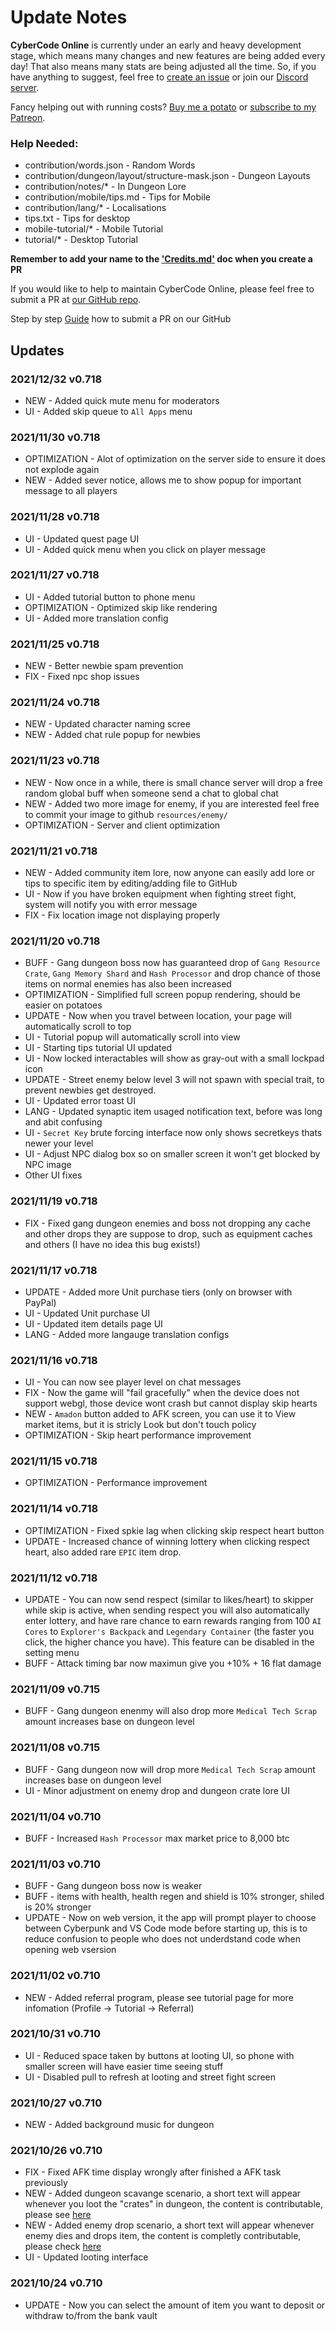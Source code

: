# Update Notes

**CyberCode Online** is currently under an early and heavy development stage, which means many changes and new features are being added every day! That also means many stats are being adjusted all the time. So, if you have anything to suggest, feel free to [create an issue](https://github.com/DexterHuang/CyberCodeOnline/issues) or join our [Discord server](https://discord.link/cco).

Fancy helping out with running costs? [Buy me a potato](https://www.buymeacoffee.com/cybercodeonline) or [subscribe to my Patreon](https://www.patreon.com/cybercodeonline/).

### Help Needed:
 * contribution/words.json - Random Words
 * contribution/dungeon/layout/structure-mask.json - Dungeon Layouts
 * contribution/notes/* - In Dungeon Lore
 * contribution/mobile/tips.md - Tips for Mobile
 * contribution/lang/* - Localisations
 * tips.txt - Tips for desktop
 * mobile-tutorial/* - Mobile Tutorial
 * tutorial/* - Desktop Tutorial

**Remember to add your name to the ['Credits.md'](https://github.com/DexterHuang/CyberCodeOnline/blob/master/Credits.md) doc when you create a PR**

If you would like to help to maintain CyberCode Online, please feel free to submit a PR at [our GitHub repo](https://github.com/DexterHuang/CyberCodeOnline).

Step by step [Guide](https://cybercode-online.fandom.com/wiki/GitHub_PR_Tutorial) how to submit a PR on our GitHub

## Updates    
### **2021/12/32 v0.718**
 * NEW - Added quick mute menu for moderators
 * UI - Added skip queue to `All Apps` menu 

### **2021/11/30 v0.718**
 * OPTIMIZATION - Alot of optimization on the server side to ensure it does not explode again
 * NEW - Added sever notice, allows me to show popup for important message to all players 

### **2021/11/28 v0.718**
 * UI - Updated quest page UI
 * UI - Added quick menu when you click on player message

### **2021/11/27 v0.718**
 * UI - Added tutorial button to phone menu
 * OPTIMIZATION - Optimized skip like rendering
 * UI - Added more translation config

### **2021/11/25 v0.718**
 * NEW - Better newbie spam prevention
 * FIX - Fixed npc shop issues
 
### **2021/11/24 v0.718**
 * NEW - Updated character naming scree
 * NEW - Added chat rule popup for newbies
 
### **2021/11/23 v0.718**
 * NEW - Now once in a while, there is small chance server will drop a free random global buff when someone send a chat to global chat
 * NEW - Added two more image for enemy, if you are interested feel free to commit your image to github `resources/enemy/`
 * OPTIMIZATION - Server and client optimization

### **2021/11/21 v0.718**
 * NEW - Added community item lore, now anyone can easily add lore or tips to specific item by editing/adding file to GitHub
 * UI - Now if you have broken equipment when fighting street fight, system will notify you with error message
 * FIX - Fix location image not displaying properly 
 
### **2021/11/20 v0.718**
 * BUFF - Gang dungeon boss now has guaranteed drop of `Gang Resource Crate`, `Gang Memory Shard` and `Hash Processor` and drop chance of those items on normal enemies has also been increased
 * OPTIMIZATION - Simplified full screen popup rendering, should be easier on potatoes 
 * UPDATE - Now when you travel between location, your page will automatically scroll to top
 * UI - Tutorial popup will automatically scroll into view
 * UI - Starting tips tutorial UI updated
 * UI - Now locked interactables will show as gray-out with a small lockpad icon
 * UPDATE - Street enemy below level 3 will not spawn with special trait, to prevent newbies get destroyed.
 * UI - Updated error toast UI
 * LANG - Updated synaptic item usaged notification text, before was long and abit confusing
 * UI - `Secret Key` brute forcing interface now only shows secretkeys thats newer your level
 * UI - Adjust NPC dialog box so on smaller screen it won't get blocked by NPC image
 * Other UI fixes

### **2021/11/19 v0.718**
 * FIX - Fixed gang dungeon enemies and boss not dropping any cache and other drops they are suppose to drop, such as equipment caches and others (I have no idea this bug exists!)

### **2021/11/17 v0.718**
 * UPDATE - Added more Unit purchase tiers (only on browser with PayPal)
 * UI - Updated Unit purchase UI
 * UI - Updated item details page UI
 * LANG - Added more langauge translation configs

### **2021/11/16 v0.718**
 * UI - You can now see player level on chat messages
 * FIX - Now the game will "fail gracefully" when the device does not support webgl, those device wont crash but cannot display skip hearts
 * NEW - `Amadon` button added to AFK screen, you can use it to View market items, but it is stricly Look but don't touch policy
 * OPTIMIZATION - Skip heart performance improvement

### **2021/11/15 v0.718**
 * OPTIMIZATION - Performance improvement

### **2021/11/14 v0.718**
 * OPTIMIZATION - Fixed spkie lag when clicking skip respect heart button 
 * UPDATE - Increased chance of winning lottery when clicking respect heart, also added rare `EPIC` item drop.
 
### **2021/11/12 v0.718**
 * UPDATE - You can now send respect (similar to likes/heart) to skipper while skip is active, when sending respect you will also automatically enter lottery, and have rare chance to earn rewards ranging from 100 `AI Cores` to `Explorer's Backpack` and `Legendary Container` (the faster you click, the higher chance you have). This feature can be disabled in the setting menu
 * BUFF - Attack timing bar now maximun give you +10% + 16 flat damage
 
### **2021/11/09 v0.715**
 * BUFF - Gang dungeon enenmy will also drop more `Medical Tech Scrap` amount increases base on dungeon level
### **2021/11/08 v0.715**
 * BUFF - Gang dungeon now will drop more `Medical Tech Scrap` amount increases base on dungeon level
 * UI - Minor adjustment on enemy drop and dungeon crate lore UI

### **2021/11/04 v0.710**
 * BUFF - Increased `Hash Processor` max market price to 8,000 btc
 
### **2021/11/03 v0.710**
 * BUFF - Gang dungeon boss now is weaker
 * BUFF - items with health, health regen and shield is 10% stronger, shiled is 20% stronger
 * UPDATE - Now on web version, it the app will prompt player to choose between Cyberpunk and VS Code mode before starting up, this is to reduce confusion to people who does not underdstand code when opening web vsersion

### **2021/11/02 v0.710**
 * NEW - Added referral program, please see tutorial page for more infomation (Profile -> Tutorial -> Referral)

### **2021/10/31 v0.710**
 * UI - Reduced space taken by buttons at looting UI, so phone with smaller screen will have easier time seeing stuff
 * UI - Disabled pull to refresh at looting and street fight screen

### **2021/10/27 v0.710**
 * NEW - Added background music for dungeon 

### **2021/10/26 v0.710**
 * FIX - Fixed AFK time display wrongly after finished a AFK task previously
 * NEW - Added dungeon scavange scenario, a short text will appear whenever you loot the "crates" in dungeon, the content is contributable, please see [here](https://github.com/DexterHuang/CyberCodeOnline/blob/master/contribution/scenario/enemy-drop.json)
 * NEW - Added enemy drop scenario, a short text will appear whenever enemy dies and drops item, the content is completly contributable, please check [here](https://github.com/DexterHuang/CyberCodeOnline/blob/master/contribution/scenario/dungeon-crate.json)
 * UI - Updated looting interface

### **2021/10/24 v0.710**
 * UPDATE - Now you can select the amount of item you want to deposit or withdraw to/from the bank vault  
